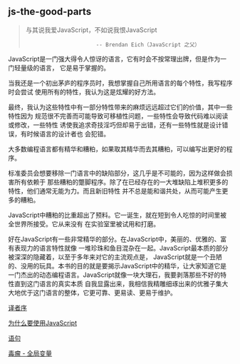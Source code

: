 
## js-the-good-parts

>  与其说我爱JavaScript，不如说我恨JavaScript
>
>                           -- Brendan Eich（JavaScript 之父）


JavaScript是一门强大得令人惊讶的语言，它有时会不按常理出牌，但是作为一门轻量级的语言，
它是易于掌握的。

当我还是一个初出茅庐的程序员时，我想掌握自己所用语言的每个特性，我写程序时会尝试
使用所有的特性，我认为这是炫耀的好方法。

最终，我认为这些特性中有一部分特性带来的麻烦远远超过它们的价值，其中一些特性因为
规范很不完善而可能导致可移植性问题，一些特性会导致代码难以阅读或修改，一些特性
诱使我追求奇技淫巧但却易于出错，还有一些特性就是设计错误，有时候语言的设计者也
会犯错。

大多数编程语言都有精华和糟粕，如果取其精华而去其糟粕，可以编写出更好的程序。

标准委员会想要移除一门语言中的缺陷部分，这几乎是不可能的，因为这样做会损害所有依赖于
那些糟粕的蹩脚程序。除了在已经存在的一大堆缺陷上堆积更多的特性，他们通常无能为力。而且新旧特性
并不总是能和谐共处，从而可能产生更多的糟粕。

JavaScript中糟粕的比重超出了预料。它一诞生，就在短到令人吃惊的时间里被全世界所接受。它从来没有
在实验室里被试用和打磨。

好在JavaScript有一些非常精华的部分。在JavaScript中，美丽的、优雅的、富有表现力的语言特性就像
一堆珍珠和鱼目混杂在一起。JavaScript最本质的部分被深深的隐藏着，以至于多年来对它的主流观点是，
JavaScript就是一个丑陋的、没用的玩具。本书的目的就是要揭示JavaScript中的精华，让大家知道它是
一门杰出的动态编程语言。JavaScript就像一块大理石，我要剥落那些不好的特性直到这门语言的真实本质
自我显露出来，我相信我精雕细琢出来的优雅子集大大地优于这门语言的整体，它更可靠、更易读、更易于维护。

[译者序](./ch1/xu.md)

[为什么要使用JavaScript](./ch1/lesson3.md)

[语句](./ch1/lesson1.md)

[毒瘤 - 全局变量](./ch1/lesson2.md)


